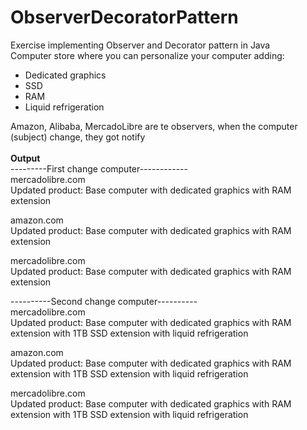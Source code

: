 # ObserverDecoratorPattern
Exercise implementing Observer and Decorator pattern in Java <br>
Computer store where you can personalize your computer adding:
- Dedicated graphics
- SSD
- RAM
- Liquid refrigeration<br>
<p> Amazon, Alibaba, MercadoLibre are te observers, when the computer (subject) change, they got notify <br>
<br><b> Output </b><br>
---------First change computer------------<br>
mercadolibre.com<br>
Updated product: Base computer with dedicated graphics with RAM extension 

amazon.com<br>
Updated product: Base computer with dedicated graphics with RAM extension 

mercadolibre.com<br>
Updated product: Base computer with dedicated graphics with RAM extension 

----------Second change computer----------<br>
mercadolibre.com<br>
Updated product: Base computer with dedicated graphics with RAM extension with 1TB SSD extension with liquid refrigeration 

amazon.com<br>
Updated product: Base computer with dedicated graphics with RAM extension with 1TB SSD extension with liquid refrigeration 

mercadolibre.com<br>
Updated product: Base computer with dedicated graphics with RAM extension with 1TB SSD extension with liquid refrigeration 
